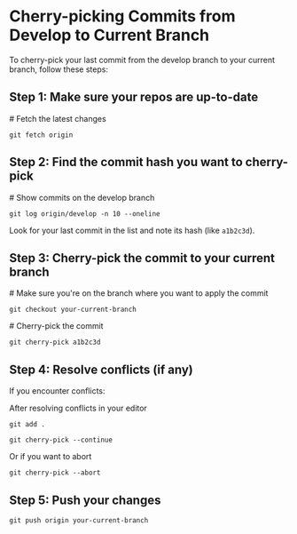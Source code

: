 # Cherry-picking Commits from Develop to Current Branch

To cherry-pick your last commit from the develop branch to your current branch, follow these steps:

## Step 1: Make sure your repos are up-to-date

# Fetch the latest changes

`git fetch origin`

## Step 2: Find the commit hash you want to cherry-pick

# Show commits on the develop branch

`git log origin/develop -n 10 --oneline`

Look for your last commit in the list and note its hash (like `a1b2c3d`).

## Step 3: Cherry-pick the commit to your current branch

# Make sure you're on the branch where you want to apply the commit

`git checkout your-current-branch`

# Cherry-pick the commit

`git cherry-pick a1b2c3d`

## Step 4: Resolve conflicts (if any)

If you encounter conflicts:

After resolving conflicts in your editor
```
git add .

git cherry-pick --continue
```


Or if you want to abort

`git cherry-pick --abort`

## Step 5: Push your changes

`git push origin your-current-branch`